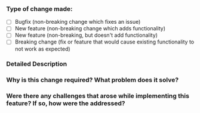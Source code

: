 ### Type of change made:
- [ ] Bugfix (non-breaking change which fixes an issue)
- [ ] New feature (non-breaking change which adds functionality)
- [ ] New feature (non-breaking, but doesn't add functionality)
- [ ] Breaking change (fix or feature that would cause existing functionality to not work as expected)

### Detailed Description



### Why is this change required? What problem does it solve?



### Were there any challenges that arose while implementing this feature? If so, how were the addressed?
